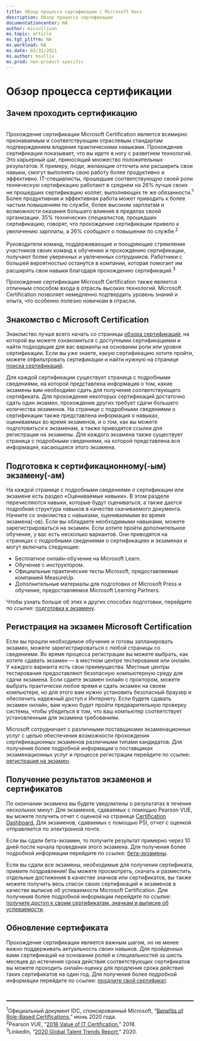 ```yaml
---
title: Обзор процесса сертификации | Microsoft Docs
description: Обзор процесса сертификации
documentationcenter: NA 
author: micsullivan
ms.topic: article
ms.tgt_pltfrm: NA
ms.workload: NA
ms.date: 03/31/2021
ms.author: msulliv
ms.prod: non-product-specific
---
```

# Обзор процесса сертификации

## Зачем проходить сертификацию

<div></br>
Прохождение сертификации Microsoft Certification является всемирно признаваемым и соответствующим отраслевым стандартам подтверждением владения практическими навыками. Прохождение сертификации показывает, что вы идете в ногу с развитием технологий. Это карьерный шаг, приносящий множество положительных результатов. К примеру, люди, желающие отточить или расширить свои навыки, смогут выполнять свою работу более продуктивно и эффективно. IT-специалисты, прошедшие соответствующую своей роли техническую сертификацию работают в среднем на 26% лучше своих не прошедших сертификацию коллег, выполняющих те же обязанности.<sup>1</sup> Более продуктивная и эффективная работа может приводить к более частым повышениям по службе, более высоким зарплатам и возможности оказания большего влияния в пределах своей организации. 35% технических специалистов, прошедших сертификацию, говорят, что прохождение сертификации привело к увеличению зарплаты, а 26% сообщают о повышении по службе.<sup>2</sup>
<br/><br/>
Руководители команд, поддерживающие и поощряющие стремление участников своих команд к обучению и прохождению сертификации, получают более уверенных и увлеченных сотрудников. Работники с большей вероятностью останутся в компании, которая помогает им расширять свои навыки благодаря прохождению сертификаций.<sup>3</sup></div>

Прохождение сертификации Microsoft Certification также является отличным способом входа в отрасль высоких технологий. Microsoft Certification позволяет немедленно подтвердить уровень знаний и опыта, что особенно полезно новичкам в отрасли.

## Знакомство с Microsoft Certification

Знакомство лучше всего начать со страницы [обзора сертификаций](/learn/certifications/), на которой вы можете ознакомиться с доступными сертификациями и найти подходящие для вас варианты на основании роли или уровня сертификации. Если вы уже знаете, какую сертификацию хотите пройти, можете отфильтровать сертификации и найти нужную на странице [поиска сертификаций](/learn/certifications/browse/).  

Для каждой сертификации существует страница с подробными сведениями, на которой представлена информация о том, какие экзамены вам необходимо сдать для получения соответствующего сертификата. Для прохождения некоторых сертификаций достаточно сдать один экзамен, прохождение других требует сдачи большего количества экзаменов. На странице с подробными сведениями о сертификации также представлена информация о навыках, оцениваемых во время экзаменов, и о том, как вы можете подготовиться к экзаменам, а также приводятся ссылки для регистрации на экзамены. Для каждого экзамена также существует страница с подробными сведениями, на которой представлена вся информация, касающаяся этого экзамена.

## Подготовка к сертификационному(-ым) экзамену(-ам)

На каждой странице с подробными сведениями о сертификации или экзамене есть раздел «Оцениваемые навыки». В этом разделе перечисляются навыки, которые будут оцениваться, а также дается подробная структура навыков в качестве скачиваемого документа. Начните со знакомства с навыками, оцениваемыми во время экзамена(-ов). Если вы обладаете необходимыми навыками, можете зарегистрироваться на экзамен. Если хотите пройти дополнительное обучение, у вас есть несколько вариантов. Они приводятся на страницах с подробными сведениями о сертификациях и экзаменах и могут включать следующее:

- Бесплатное онлайн-обучение на Microsoft Learn.
- Обучение с инструктором.
- Официальные практические тесты Microsoft, предоставляемые компанией MeasureUp.
- Дополнительные материалы для подготовки от Microsoft Press и обучение, предоставляемое Microsoft Learning Partners.

Чтобы узнать больше об этих и других способах подготовки, перейдите по ссылке: [подготовка к экзамену](/learn/certifications/prepare-exam).

## Регистрация на экзамен Microsoft Certification

Если вы прошли необходимое обучение и готовы запланировать экзамен, можете зарегистрироваться с любой страницы со сведениями. 
Во время процесса регистрации вы можете выбрать, как хотите сдавать экзамен — в местном центре тестирования или онлайн.  У каждого варианта есть свои преимущества. Местные центры тестирования предоставляют безопасную компьютерную среду для сдачи экзамена. Если сдаете экзамен онлайн с проктором, можете выбрать практически любое время и сдать экзамен на своем компьютере, но для этого вам нужно установить безопасный браузер и обеспечить надежный доступ к Интернету. Если будете сдавать экзамен онлайн, вам нужно будет пройти предварительную проверку системы, чтобы убедиться в том, что ваш компьютер соответствует установленным для экзамена требованиям.

Microsoft сотрудничает с различными поставщиками экзаменационных услуг с целью обеспечения возможности прохождения сертификационных экзаменов различными типами кандидатов. Для получения более подробной информации о поставщиках экзаменационных услуг и процессе регистрации перейдите по ссылке: [регистрация на экзамен](/learn/certifications/register-schedule-exam).

## Получение результатов экзаменов и сертификатов

По окончании экзамена вы будете уведомлены о результатах в течение нескольких минут. Для экзаменов, сдаваемых с помощью Pearson VUE, вы можете получить отчет с оценкой на странице [Certification Dashboard.](https://aka.ms/certdashboard) Для экзаменов, сдаваемых с помощью PSI, отчет с оценкой отправляется по электронной почте.

Если вы сдали бета-экзамен, то получите результат примерно через 10 дней после начала проведения этого экзамена. Для получения более подробной информации перейдите по ссылке: [бета-экзамены](/learn/certifications/beta-exams).

Если вы сдали все экзамены, необходимые для получения сертификата, примите поздравления! Вы можете просмотреть, скачать и разместить отдельные достижения в качестве значков или сертификатов, вы также можете получить весь список своих сертификаций и экзаменов в качестве выписке об успеваемости Microsoft Certification. Для получения более подробной информации перейдите по ссылке: [получите доступ к своим сертификатам, значкам и выписке об успеваемости](/learn/certifications/access-certificates-badges-transcript).

## Обновление сертификата

Прохождение сертификации является важным шагом, но не менее важно поддерживать актуальность своих навыков. Для пройденных вами сертификаций на основании ролей и специальностей за шесть месяцев до истечения срока действия соответствующих сертификатов вы можете проходить онлайн-оценку для продления срока действия таких сертификатов на один год. Для получения более подробной информации перейдите по ссылке: [продлите свой сертификат](/learn/certifications/renew-your-microsoft-certification).

<div>
<br/>
<hr style="border-top: 1px solid black">

  <sup>1</sup>Официальный документ IDC, спонсированный Microsoft, “<a href="https://aka.ms/IDC_Role-basedCerts">Benefits of Role-Based Certifications</a>,” июнь 2020 года.<br/>
  <sup>2</sup>Pearson VUE, “<a href="https://home.pearsonvue.com/Test-Owner/Market-expertise/Information-Technology/VOC.aspx">2018 Value of IT Certification</a>,” 2018.<br/>
  <sup>3</sup>LinkedIn, “<a href="https://business.linkedin.com/talent-solutions/recruiting-tips/global-talent-trends-2020?">2020 Global Talent Trends Report</a>,” 2020.
</div>